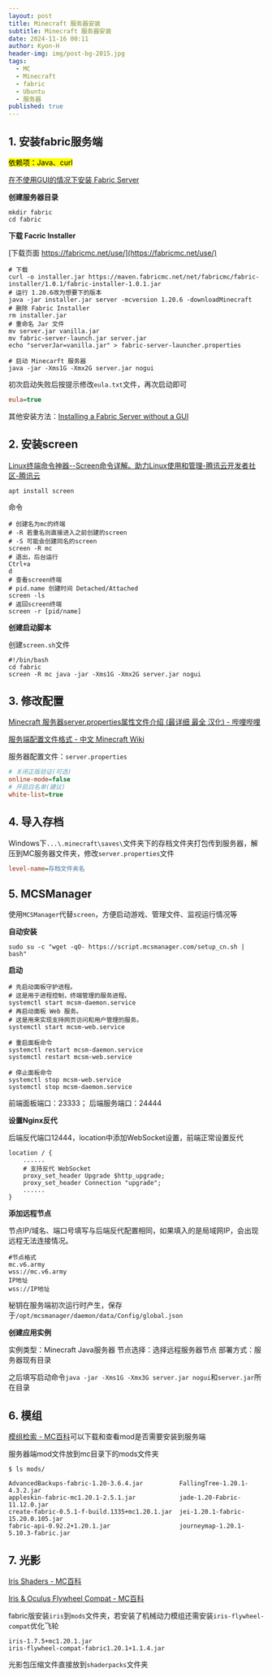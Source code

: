 ```yaml
---
layout: post
title: Minecraft 服务器安装
subtitle: Minecraft 服务器安装
date: 2024-11-16 00:11
author: Kyon-H
header-img: img/post-bg-2015.jpg
tags:
  - MC
  - Minecraft
  - fabric
  - Ubuntu
  - 服务器
published: true
---
```

## 1. 安装fabric服务端

<mark>依赖项：Java、curl</mark>

[在不使用GUI的情况下安装 Fabric Server](https://fabricmc.net/wiki/zh_cn:player:tutorials:install_server)

**创建服务器目录**

```shell
mkdir fabric
cd fabric
```

**下载 Facric Installer**

[下载页面 https://fabricmc.net/use/](https://fabricmc.net/use/)

```shell
# 下载
curl -o installer.jar https://maven.fabricmc.net/net/fabricmc/fabric-installer/1.0.1/fabric-installer-1.0.1.jar
# 运行 1.20.6改为想要下的版本
java -jar installer.jar server -mcversion 1.20.6 -downloadMinecraft
# 删除 Fabric Installer
rm installer.jar
# 重命名 Jar 文件
mv server.jar vanilla.jar
mv fabric-server-launch.jar server.jar
echo "serverJar=vanilla.jar" > fabric-server-launcher.properties
 
# 启动 Minecarft 服务器
java -jar -Xms1G -Xmx2G server.jar nogui
```

初次启动失败后按提示修改`eula.txt`文件，再次启动即可

```ini
eula=true
```

其他安装方法：[Installing a Fabric Server without a GUI](https://fabricmc.net/wiki/player:tutorials:install_server)

## 2. 安装screen

[Linux终端命令神器--Screen命令详解。助力Linux使用和管理-腾讯云开发者社区-腾讯云](https://cloud.tencent.com/developer/article/1844735)

```shell
apt install screen
```

命令

```shell
# 创建名为mc的终端
# -R 若重名则直接进入之前创建的screen
# -S 可能会创建同名的screen
screen -R mc
# 退出，后台运行
Ctrl+a
d
# 查看screen终端
# pid.name 创建时间 Detached/Attached
screen -ls
# 返回screen终端
screen -r [pid/name]
```

**创建启动脚本**

创建`screen.sh`文件

```shell
#!/bin/bash
cd fabric
screen -R mc java -jar -Xms1G -Xmx2G server.jar nogui
```

## 3. 修改配置

[Minecraft 服务器server.properties属性文件介绍 (最详细 最全 汉化) - 哔哩哔哩](https://www.bilibili.com/opus/422753987430124575)

[服务端配置文件格式 - 中文 Minecraft Wiki](https://zh.minecraft.wiki/w/%E6%9C%8D%E5%8A%A1%E7%AB%AF%E9%85%8D%E7%BD%AE%E6%96%87%E4%BB%B6%E6%A0%BC%E5%BC%8F?variant=zh)

服务器配置文件：`server.properties`

```ini
# 关闭正版验证(可选)
online-mode=false
# 开启白名单(建议)
white-list=true
```

## 4. 导入存档

Windows下`...\.minecraft\saves\`文件夹下的存档文件夹打包传到服务器，解压到MC服务器文件夹，修改`server.properties`文件

```ini
level-name=存档文件夹名
```

## 5. MCSManager

使用`MCSManager`代替`screen`，方便启动游戏、管理文件、监视运行情况等

**自动安装**

```shell
sudo su -c "wget -qO- https://script.mcsmanager.com/setup_cn.sh | bash"
```

**启动**

```shell
# 先启动面板守护进程。
# 这是用于进程控制，终端管理的服务进程。
systemctl start mcsm-daemon.service
# 再启动面板 Web 服务。
# 这是用来实现支持网页访问和用户管理的服务。
systemctl start mcsm-web.service

# 重启面板命令
systemctl restart mcsm-daemon.service
systemctl restart mcsm-web.service

# 停止面板命令
systemctl stop mcsm-web.service
systemctl stop mcsm-daemon.service
```

前端面板端口：23333；
后端服务端口：24444

**设置Nginx反代**

后端反代端口12444，location中添加WebSocket设置，前端正常设置反代

```nginx
location / {
	......
	# 支持反代 WebSocket 
	proxy_set_header Upgrade $http_upgrade; 
	proxy_set_header Connection "upgrade";
	......
}
```

**添加远程节点**

节点IP/域名、端口号填写与后端反代配置相同，如果填入的是局域网IP，会出现远程无法连接情况。

```text
#节点格式
mc.v6.army
wss://mc.v6.army
IP地址
wss://IP地址
```

秘钥在服务端初次运行时产生，保存于`/opt/mcsmanager/daemon/data/Config/global.json`

**创建应用实例**

实例类型：Minecraft Java服务器
节点选择：选择远程服务器节点
部署方式：服务器现有目录

之后填写启动命令`java -jar -Xms1G -Xmx3G server.jar nogui`和`server.jar`所在目录

## 6. 模组

[模组检索 - MC百科](https://www.mcmod.cn/modlist.html)可以下载和查看mod是否需要安装到服务端

服务器端mod文件放到mc目录下的mods文件夹

```shell
$ ls mods/

AdvancedBackups-fabric-1.20-3.6.4.jar          FallingTree-1.20.1-4.3.2.jar
appleskin-fabric-mc1.20.1-2.5.1.jar            jade-1.20-Fabric-11.12.0.jar
create-fabric-0.5.1-f-build.1335+mc1.20.1.jar  jei-1.20.1-fabric-15.20.0.105.jar
fabric-api-0.92.2+1.20.1.jar                   journeymap-1.20.1-5.10.3-fabric.jar
```

## 7. 光影

[Iris Shaders - MC百科](https://www.mcmod.cn/class/3697.html)

[Iris & Oculus Flywheel Compat - MC百科](https://www.mcmod.cn/class/7283.html)

fabric版安装`iris`到`mods`文件夹，若安装了机械动力模组还需安装`iris-flywheel-compat`优化飞轮

```text
iris-1.7.5+mc1.20.1.jar
iris-flywheel-compat-fabric1.20.1+1.1.4.jar
```

光影包压缩文件直接放到`shaderpacks`文件夹

